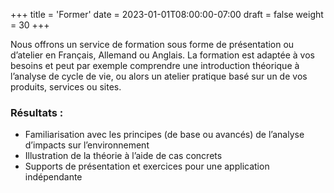 +++
title = 'Former'
date = 2023-01-01T08:00:00-07:00
draft = false
weight = 30
+++


Nous offrons un service de formation sous forme de présentation ou d’atelier en Français, Allemand ou Anglais. La formation est adaptée à vos besoins et peut par exemple comprendre une introduction théorique à l’analyse de cycle de vie, ou alors un atelier pratique basé sur un de vos produits, services ou sites.

### Résultats :
- Familiarisation avec les principes (de base ou avancés) de l’analyse d’impacts sur l’environnement
- Illustration de la théorie à l’aide de cas concrets
- Supports de présentation et exercices pour une application indépendante